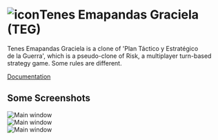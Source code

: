 ![icon](https://github.com/wfx/teg/blob/master/client/teg_pix/teg_icono.png)Tenes Emapandas Graciela (TEG)
====

Tenes Emapandas Graciela is a clone of 'Plan Táctico y Estratégico  
de la Guerra', which is a pseudo-clone of Risk, a multiplayer turn-based  
strategy game. Some rules are different.

[Documentation](https://wfx.github.io/teg/)

## Some Screenshots ##
![Main window](https://github.com/wfx/teg/blob/master/Screenshot_Select_Your_Color_2023-01-17.png)  
![Main window](https://github.com/wfx/teg/blob/master/Screenshot_Your_Mission_2022-11-29.png)  
![Main window](https://github.com/wfx/teg/blob/master/Screenshot_Main_2023-01-17.png)
